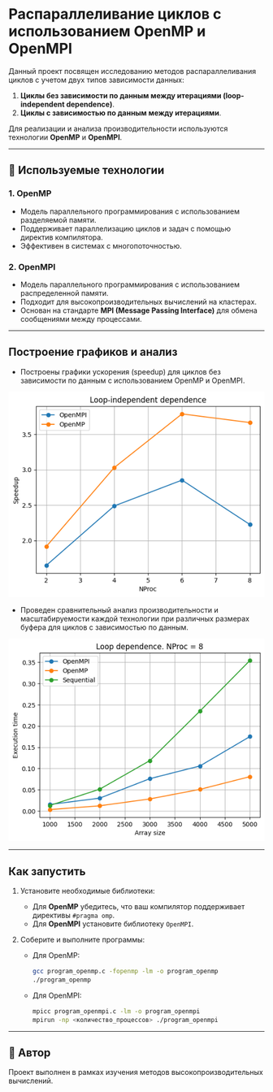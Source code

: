 # Распараллеливание циклов с использованием OpenMP и OpenMPI

Данный проект посвящен исследованию методов распараллеливания циклов с учетом двух типов зависимости данных:
1. **Циклы без зависимости по данным между итерациями (loop-independent dependence)**.
2. **Циклы с зависимостью по данным между итерациями**.

Для реализации и анализа производительности используются технологии **OpenMP** и **OpenMPI**.

---

## 🚀 Используемые технологии

### 1. **OpenMP**
   - Модель параллельного программирования с использованием разделяемой памяти.
   - Поддерживает параллелизацию циклов и задач с помощью директив компилятора.
   - Эффективен в системах с многопоточностью.

### 2. **OpenMPI**
   - Модель параллельного программирования с использованием распределенной памяти.
   - Подходит для высокопроизводительных вычислений на кластерах.
   - Основан на стандарте **MPI (Message Passing Interface)** для обмена сообщениями между процессами.

---

## Построение графиков и анализ

- Построены графики ускорения (speedup) для циклов без зависимости по данным с использованием OpenMP и OpenMPI.

![.](graphs/loop-independent-dependence.png)

- Проведен сравнительный анализ производительности и масштабируемости каждой технологии при различных размерах буфера для циклов с зависимостью по данным.

![.](graphs/loop-dependence.png)

---

## Как запустить

1. Установите необходимые библиотеки:
   - Для **OpenMP** убедитесь, что ваш компилятор поддерживает директивы `#pragma omp`.
   - Для **OpenMPI** установите библиотеку `OpenMPI`.

2. Соберите и выполните программы:
   - Для OpenMP: 
     ```bash
     gcc program_openmp.c -fopenmp -lm -o program_openmp
     ./program_openmp
     ```
   - Для OpenMPI:
     ```bash
     mpicc program_openmpi.c -lm -o program_openmpi
     mpirun -np <количество_процессов> ./program_openmpi
     ```

---

## 📝 Автор

Проект выполнен в рамках изучения методов высокопроизводительных вычислений.  
